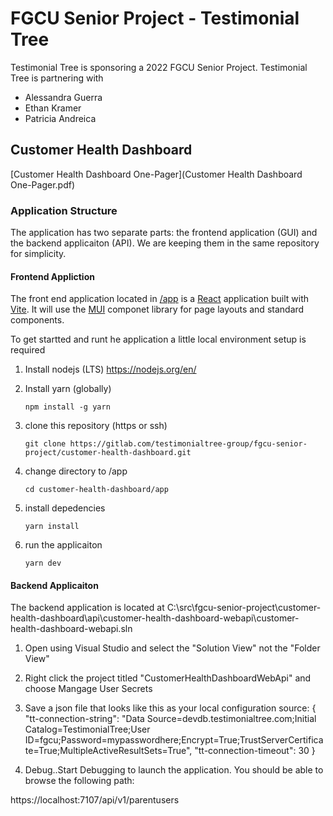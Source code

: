 # FGCU Senior Project - Testimonial Tree

Testimonial Tree is sponsoring a 2022 FGCU Senior Project. Testimonial Tree is partnering with 
- Alessandra Guerra
- Ethan Kramer
- Patricia Andreica

## Customer Health Dashboard

[Customer Health Dashboard One-Pager](Customer Health Dashboard One-Pager.pdf)

### Application Structure

The application has two separate parts: the frontend application (GUI) and the backend applicaiton (API). We are keeping them in the same repository for simplicity.

#### Frontend Appliction

The front end application located in [/app](/app) is a [React](https://reactjs.org/) application built with [Vite](https://vitejs.dev/). It will use the [MUI](https://mui.com/) componet library for page layouts and standard components. 

To get startted and runt he application a little local environment setup is required

1. Install nodejs (LTS) https://nodejs.org/en/
2. Install yarn (globally)
    
    `npm install -g yarn`

3. clone this repository (https or ssh)
    
    `git clone https://gitlab.com/testimonialtree-group/fgcu-senior-project/customer-health-dashboard.git`

4. change directory to /app
    
    `cd customer-health-dashboard/app`

5. install depedencies
    
    `yarn install`

6. run the applicaiton
    
    `yarn dev`

#### Backend Applicaiton

The backend application is located at C:\src\fgcu-senior-project\customer-health-dashboard\api\customer-health-dashboard-webapi\customer-health-dashboard-webapi.sln

1.  Open using Visual Studio and select the "Solution View" not the "Folder View"

2.  Right click the project titled "CustomerHealthDashboardWebApi" and choose Mangage User Secrets

3.  Save a json file that looks like this as your local configuration source:
{
  "tt-connection-string": "Data Source=devdb.testimonialtree.com;Initial Catalog=TestimonialTree;User ID=fgcu;Password=mypasswordhere;Encrypt=True;TrustServerCertificate=True;MultipleActiveResultSets=True",
  "tt-connection-timeout":  30
}

4.  Debug..Start Debugging to launch the application.  You should be able to browse the following path:

https://localhost:7107/api/v1/parentusers
